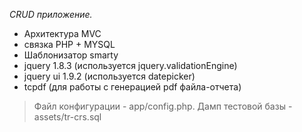 *CRUD приложение.*
* Архитектура MVC
* связка PHP + MYSQL
* Шаблонизатор smarty
* jquery 1.8.3 (используется jquery.validationEngine)
* jquery ui 1.9.2 (используется datepicker)
* tcpdf (для работы с генерацией pdf файла-отчета)

> Файл конфигурации - app/config.php. 
> Дамп тестовой базы - assets/tr-crs.sql

